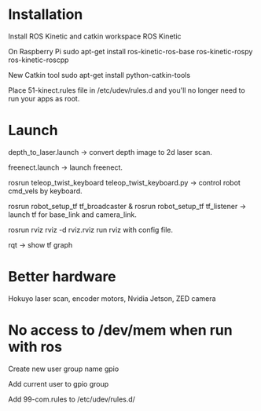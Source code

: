 # Installation

Install ROS Kinetic and catkin workspace
ROS Kinetic

On Raspberry Pi
sudo apt-get install ros-kinetic-ros-base ros-kinetic-rospy ros-kinetic-roscpp

New Catkin tool
sudo apt-get install python-catkin-tools

Place 51-kinect.rules file in /etc/udev/rules.d and you'll no longer need to run your apps as root.

# Launch

depth_to_laser.launch -> convert depth image to 2d laser scan.

freenect.launch -> launch freenect.

rosrun teleop_twist_keyboard teleop_twist_keyboard.py -> control robot cmd_vels by keyboard.

rosrun robot_setup_tf tf_broadcaster & rosrun robot_setup_tf tf_listener -> launch tf for base_link and camera_link.

rosrun rviz rviz -d rviz.rviz run rviz with config file.

rqt -> show tf graph

# Better hardware

Hokuyo laser scan, encoder motors, Nvidia Jetson, ZED camera

# No access to /dev/mem when run with ros

Create new user group name gpio

Add current user to gpio group

Add 99-com.rules to /etc/udev/rules.d/